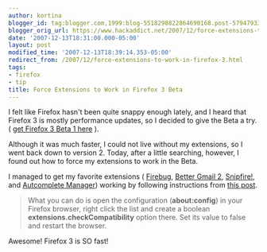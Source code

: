 ```yaml
---
author: kortina
blogger_id: tag:blogger.com,1999:blog-5518298822864690168.post-5794793335641245304
blogger_orig_url: https://www.hackaddict.net/2007/12/force-extensions-to-work-in-firefox-3.html
date: '2007-12-13T18:31:00.000-05:00'
layout: post
modified_time: '2007-12-13T18:39:14.353-05:00'
redirect_from: /2007/12/force-extensions-to-work-in-firefox-3.html
tags:
- firefox
- tip
title: Force Extensions to Work in Firefox 3 Beta
---
```


I felt like Firefox hasn't been quite snappy enough lately, and I heard that Firefox 3 is mostly performance updates, so I decided to give the Beta a try.  ( <a href="http://www.mozilla.com/en-US/firefox/all-beta.html">get Firefox 3 Beta 1 here</a> ).



Although it was much faster, I could not live without my extensions, so I went back down to version 2.  Today, after a little searching, however, I found out how to force my extensions to work in the Beta.



I managed to get my favorite extensions ( <a href="http://www.getfirebug.com/" title="Firebug - Web Development Evolved">Firebug</a>, <a href="http://lifehacker.com/software/exclusive-lifehacker-download/better-gmail-2-firefox-extension-for-new-gmail-320618.php" title="Exclusive Lifehacker Download: Better Gmail 2 Firefox Extension for New Gmail">Better Gmail 2</a>, <a href="http://snipfire.com/">Snipfire!</a>, and <a href="https://addons.mozilla.org/en-US/firefox/addon/2300">Autcomplete Manager</a>) working by following instructions from <a href="http://www.perfectblogger.com/2006/09/make-extensions-compatible-with-firefox2/">this post</a>.



<blockquote>What you can do is open the configuration (<span style="font-weight:bold;">about:config</span>) in your Firefox browser, right click the list and create a boolean <span style="font-weight:bold;">extensions.checkCompatibility</span> option there. Set its value to false and restart the browser.</blockquote>



Awesome!  Firefox 3 is SO fast!